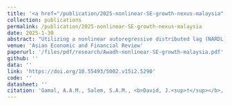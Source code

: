 ```yaml
---
title: '<a href="/publication/2025-nonlinear-SE-growth-nexus-malaysia" style="text-decoration:none;">Investigating the  effect  of  the  shadow  economy  on Malaysia’seconomic growth: Insight from a nonlinear perspective</a>'
collection: publications
permalink: /publication/2025-nonlinear-SE-growth-nexus-malaysia
date: 2025-1-30
abstract: "Utilizing a nonlinear autoregressive distributed lag (NARDL) model, this study aims to find out if the shadow economy's (SE) effect on Malaysia's economic growth is not linear from 1970 to 2022. This model uniquely identifies potential nonlinearities or asymmetries in the relationship between SE and growth. The results of the bounds tests show that there is a strong long-term link between economic growth and both good and bad changes in the SE, as well as variables like inflation, urban population growth in cities, financial development, and economic uncertainty.  Furthermore, the results indicate that the SE’s influence on growth is nonlinear, both in the short and long term. In particular, both growing and shrinking the SE have positive effects on growth, but growing the SE has a bigger long-term effect than shrinking it. Conversely, in the short term, reductions in the SE’s size have a greater impact. Additionally, inflation, urban population growth, financial development, and economic uncertainties emerge as key determinants of growth across both time horizons. These findings suggest the need for policies that reduce the size of the shadow economy and encourage the shift from informal to formal economic activities to foster sustained economic growth."
venue: 'Asian Economic and Financial Review'
paperurl: '/files/pdf/research/Awadh-nonlinear-SE-growth-malaysia.pdf'
github: ''
data: ''
link: 'https://doi.org/10.55493/5002.v15i2.5290'
code: ''
datasheet: ''
citation: 'Gamal, A.A.M., Salem, S.A.M., <b>David, J.<sup>†</sup></b>, Tha, G.P., & Viswanathan, K.K. (2025). &quot;Investigating the  effect  of  the  shadow  economy  on Malaysia’seconomic growth: Insight from a nonlinear perspective.&quot; <i>Asian Economic and Financial Review</i>, <i>15</i>(2), 182-195. https://doi.org/10.55493/5002.v15i2.5290.'
---
```

